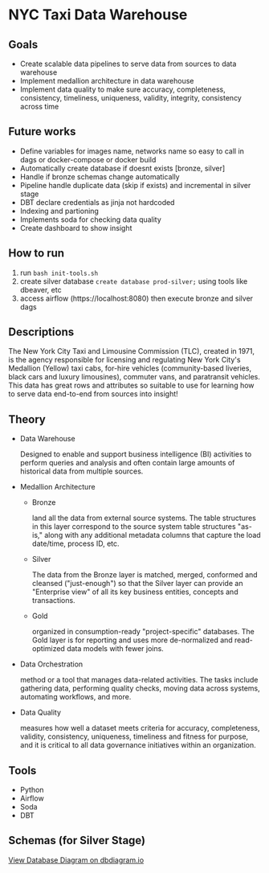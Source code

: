 # NYC Taxi Data Warehouse

## Goals
- Create scalable data pipelines to serve data from sources to data warehouse
- Implement medallion architecture in data warehouse
- Implement data quality to make sure accuracy, completeness, consistency, timeliness, uniqueness, validity, integrity, consistency across time

## Future works
- Define variables for images name, networks name so easy to call in dags or docker-compose or docker build
- Automatically create database if doesnt exists [bronze, silver]
- Handle if bronze schemas change automatically
- Pipeline handle duplicate data (skip if exists) and incremental in silver stage
- DBT declare credentials as jinja not hardcoded
- Indexing and partioning
- Implements soda for checking data quality
- Create dashboard to show insight

## How to run
1. run `bash init-tools.sh`
2. create silver database `create database prod-silver;` using tools like dbeaver, etc
2. access airflow (https://localhost:8080) then execute bronze and silver dags

## Descriptions
The New York City Taxi and Limousine Commission (TLC), created in 1971, is the agency responsible for licensing and regulating New York City's Medallion (Yellow) taxi cabs, for-hire vehicles (community-based liveries, black cars and luxury limousines), commuter vans, and paratransit vehicles. This data has great rows and attributes so suitable to use for learning how to serve data end-to-end from sources into insight!

## Theory
- Data Warehouse

    Designed to enable and support business intelligence (BI) activities to perform queries and analysis and often contain large amounts of historical data from multiple sources.

- Medallion Architecture
    - Bronze

        land all the data from external source systems. The table structures in this layer correspond to the source system table structures "as-is," along with any additional metadata columns that capture the load date/time, process ID, etc.
    - Silver

        The data from the Bronze layer is matched, merged, conformed and cleansed ("just-enough") so that the Silver layer can provide an "Enterprise view" of all its key business entities, concepts and transactions.
    - Gold

        organized in consumption-ready "project-specific" databases. The Gold layer is for reporting and uses more de-normalized and read-optimized data models with fewer joins.

- Data Orchestration

    method or a tool that manages data-related activities. The tasks include gathering data,
    performing quality checks, moving data across systems, automating workflows, and more.

- Data Quality

    measures how well a dataset meets criteria for accuracy, completeness, validity, consistency, uniqueness, timeliness and fitness for purpose, and it is critical to all data governance initiatives within an organization.

## Tools
- Python
- Airflow
- Soda
- DBT

## Schemas (for Silver Stage)
[View Database Diagram on dbdiagram.io](https://dbdiagram.io/e/67e7ab284f7afba184a5bedd/6820c30b5b2fc4582f19f7af)
